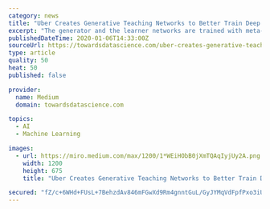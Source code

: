 ```yaml
---
category: news
title: "Uber Creates Generative Teaching Networks to Better Train Deep Neural Networks"
excerpt: "The generator and the learner networks are trained with meta-learning via nested optimization that consists of inner and outer training loops. In the GTN model, the generator produces completely new artificial data that a never-seen-before learner neural network (with a randomly sampled architecture and weight initialization) trains on for a ..."
publishedDateTime: 2020-01-06T14:33:00Z
sourceUrl: https://towardsdatascience.com/uber-creates-generative-teaching-networks-to-better-train-deep-neural-networks-cab818a735fd
type: article
quality: 50
heat: 50
published: false

provider:
  name: Medium
  domain: towardsdatascience.com

topics:
  - AI
  - Machine Learning

images:
  - url: https://miro.medium.com/max/1200/1*WEiHObB0jXmTQAqIyjUy2A.png
    width: 1200
    height: 675
    title: "Uber Creates Generative Teaching Networks to Better Train Deep Neural Networks"

secured: "fZ/c+6WHd+FUsL+7BehzdAv846mFGwXd9Rm4gnntGuL/GyJYMqVdFpfPxo3iUyVX5nR61DPjuNvnk6dwDwhaMjnyaOvm3qdLYM0I1T/OqVctGt1XGYlqxF0KIY/RQG5pq2+hb3pCVz1jo7NramgrJV4X0bkBzUgDgCX8uj4K4lljPr5Wj0i6yAHfWiXwwiqPzTArN4nfvplPAvBPxsY848NAGz2ND7We9N36h218E6AI1d3T+vqRXnK21dz2H5d2OxkVRaiIScc7Uif8sGnjaBlUicfJdc4ZlqxTyZjBW/A=;apOZvBCHx7pKBRWNdOa68A=="
---
```


